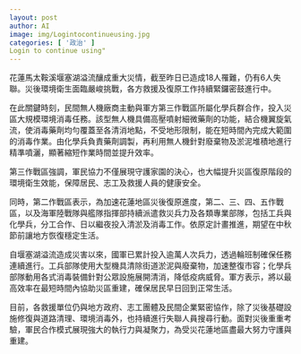 ```yaml
---
layout: post
author: AI
image: img/Logintocontinueusing.jpg
categories: [ '政治' ]
Login to continue using"
---
```

花蓮馬太鞍溪堰塞湖溢流釀成重大災情，截至昨日已造成18人罹難，仍有6人失聯。災後環境衛生面臨嚴峻挑戰，各方救援及復原工作持續緊鑼密鼓進行中。  

在此關鍵時刻，民間無人機廠商主動與軍方第三作戰區所屬化學兵群合作，投入災區大規模環境消毒任務。該型無人機具備高壓噴射細微藥劑的功能，結合機翼旋氣流，使消毒藥劑均勻覆蓋至各清消地點，不受地形限制，能在短時間內完成大範圍的消毒作業。由化學兵負責藥劑調製，再利用無人機針對廢棄物及淤泥堆積地進行精準噴灑，顯著縮短作業時間並提升效率。  

第三作戰區強調，軍民協力不僅展現守護家園的決心，也大幅提升災區復原階段的環境衛生效能，保障居民、志工及救援人員的健康安全。  

同時，第二作戰區表示，為加速花蓮地區災後復原進度，第二、三、四、五作戰區，以及海軍陸戰隊與艦隊指揮部持續派遣救災兵力及各類專業部隊，包括工兵與化學兵，分工合作、日以繼夜投入清淤及消毒工作。依原定計畫推進，期望在中秋節前讓地方恢復穩定生活。  

自堰塞湖溢流造成災害以來，國軍已累計投入逾萬人次兵力，透過輪班制確保任務連續進行。工兵部隊使用大型機具清除街道淤泥與廢棄物，加速整復市容；化學兵部隊動用各式消毒裝備針對公眾設施展開清消，降低疫病威脅。軍方表示，將以最高效率在最短時間內協助災區重建，確保居民早日回到正常生活。  

目前，各救援單位仍與地方政府、志工團體及民間企業緊密協作，除了災後基礎設施修復與道路清理、環境消毒外，也持續進行失聯人員搜尋行動。面對災後重重考驗，軍民合作模式展現強大的執行力與凝聚力，為受災花蓮地區盡最大努力守護與重建。  